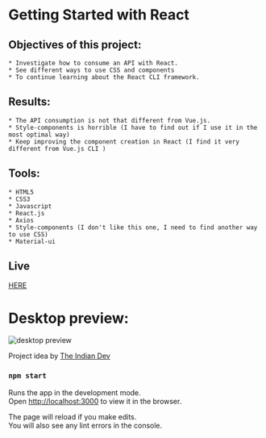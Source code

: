 # Getting Started with React 

## Objectives of this project:
```
* Investigate how to consume an API with React.
* See different ways to use CSS and components
* To continue learning about the React CLI framework.
```

## Results:
```
* The API consumption is not that different from Vue.js.
* Style-components is horrible (I have to find out if I use it in the most optimal way)
* Keep improving the component creation in React (I find it very different from Vue.js CLI )
```

## Tools:
```
* HTML5
* CSS3
* Javascript
* React.js
* Axios
* Style-components (I don't like this one, I need to find another way to use CSS)
* Material-ui
```

## Live 
<a href="https://recipe-api-react.netlify.app/" target="_blank">HERE</a>

# Desktop preview:

<img src="https://i.imgur.com/l61PzQi.png" alt="desktop preview">

Project idea by <a href="https://www.youtube.com/channel/UCbaR6YYn5VGXrR5_f-4tNsA">The Indian Dev</a>


### `npm start`

Runs the app in the development mode.\
Open [http://localhost:3000](http://localhost:3000) to view it in the browser.

The page will reload if you make edits.\
You will also see any lint errors in the console.
